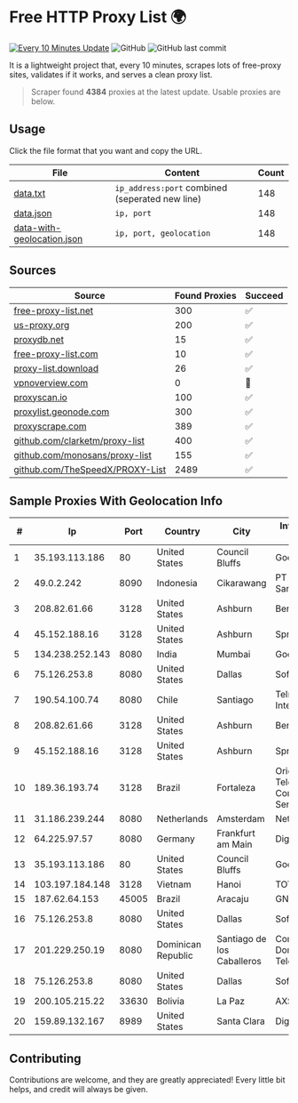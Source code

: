 
# Free HTTP Proxy List 🌍

[![Every 10 Minutes Update](https://github.com/mertguvencli/http-proxy-list/actions/workflows/main.yml/badge.svg?branch=main)](https://github.com/mertguvencli/http-proxy-list/actions/workflows/main.yml)
![GitHub](https://img.shields.io/github/license/mertguvencli/http-proxy-list)
![GitHub last commit](https://img.shields.io/github/last-commit/mertguvencli/http-proxy-list)

It is a lightweight project that, every 10 minutes, scrapes lots of free-proxy sites, validates if it works, and serves a clean proxy list.


> Scraper found **4384** proxies at the latest update. Usable proxies are below.

## Usage

Click the file format that you want and copy the URL.


|File|Content|Count|
|----|-------|-----|
|[data.txt](https://raw.githubusercontent.com/mertguvencli/http-proxy-list/main/proxy-list/data.txt)|`ip_address:port` combined (seperated new line)|148|
|[data.json](https://raw.githubusercontent.com/mertguvencli/http-proxy-list/main/proxy-list/data.json)|`ip, port`|148|
|[data-with-geolocation.json](https://raw.githubusercontent.com/mertguvencli/http-proxy-list/main/proxy-list/data-with-geolocation.json)|`ip, port, geolocation`|148|

## Sources

|Source|Found Proxies|Succeed|
|------|-------------|-------|
|[free-proxy-list.net](https://free-proxy-list.net)|300|✅|
|[us-proxy.org](https://www.us-proxy.org)|200|✅|
|[proxydb.net](http://proxydb.net)|15|✅|
|[free-proxy-list.com](https://free-proxy-list.com/?page=&port=&type%5B%5D=http&type%5B%5D=https&up_time=0&search=Search)|10|✅|
|[proxy-list.download](https://www.proxy-list.download/HTTP)|26|✅|
|[vpnoverview.com](https://vpnoverview.com/privacy/anonymous-browsing/free-proxy-servers)|0|🚫|
|[proxyscan.io](https://www.proxyscan.io)|100|✅|
|[proxylist.geonode.com](https://proxylist.geonode.com/api/proxy-list?limit=300&page=1&sort_by=lastChecked&sort_type=desc&protocols=http,https)|300|✅|
|[proxyscrape.com](https://api.proxyscrape.com/v2/?request=displayproxies&protocol=http&timeout=10000&country=all&ssl=all&anonymity=all)|389|✅|
|[github.com/clarketm/proxy-list](https://raw.githubusercontent.com/clarketm/proxy-list/master/proxy-list-raw.txt)|400|✅|
|[github.com/monosans/proxy-list](https://raw.githubusercontent.com/monosans/proxy-list/main/proxies/http.txt)|155|✅|
|[github.com/TheSpeedX/PROXY-List](https://raw.githubusercontent.com/TheSpeedX/PROXY-List/master/http.txt)|2489|✅|


## Sample Proxies With Geolocation Info

|#|Ip|Port|Country|City|Internet Service Provider|
|-|--|----|-------|----|-------------------------|
|1|35.193.113.186|80|United States|Council Bluffs|Google LLC|
|2|49.0.2.242|8090|Indonesia|Cikarawang|PT Usaha Adi Sanggoro|
|3|208.82.61.66|3128|United States|Ashburn|Bernardi Sounds|
|4|45.152.188.16|3128|United States|Ashburn|Sprint|
|5|134.238.252.143|8080|India|Mumbai|Google LLC|
|6|75.126.253.8|8080|United States|Dallas|SoftLayer|
|7|190.54.100.74|8080|Chile|Santiago|Telmex Chile Internet S.A.|
|8|208.82.61.66|3128|United States|Ashburn|Bernardi Sounds|
|9|45.152.188.16|3128|United States|Ashburn|Sprint|
|10|189.36.193.74|3128|Brazil|Fortaleza|Orion Telecomunicações Comercio e Serviços LTDA|
|11|31.186.239.244|8080|Netherlands|Amsterdam|NetSkope Inc|
|12|64.225.97.57|8080|Germany|Frankfurt am Main|DigitalOcean, LLC|
|13|35.193.113.186|80|United States|Council Bluffs|Google LLC|
|14|103.197.184.148|3128|Vietnam|Hanoi|TOTHOST|
|15|187.62.64.153|45005|Brazil|Aracaju|GN TELECOM|
|16|75.126.253.8|8080|United States|Dallas|SoftLayer|
|17|201.229.250.19|8080|Dominican Republic|Santiago de los Caballeros|Compañía Dominicana de Teléfonos S. A.|
|18|75.126.253.8|8080|United States|Dallas|SoftLayer|
|19|200.105.215.22|33630|Bolivia|La Paz|AXS Bolivia S. A.|
|20|159.89.132.167|8989|United States|Santa Clara|DigitalOcean, LLC|



## Contributing

Contributions are welcome, and they are greatly appreciated! Every
little bit helps, and credit will always be given.

